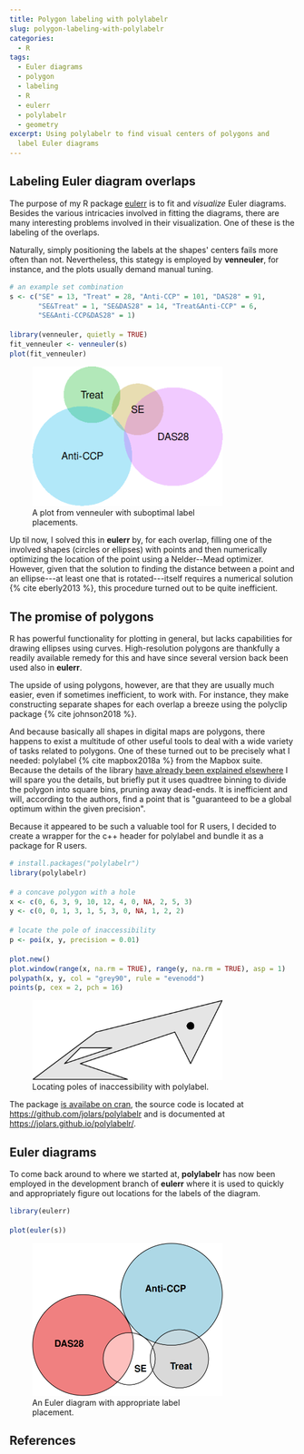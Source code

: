 ```yaml
---
title: Polygon labeling with polylabelr
slug: polygon-labeling-with-polylabelr
categories:
  - R
tags:
  - Euler diagrams
  - polygon
  - labeling
  - R
  - eulerr
  - polylabelr
  - geometry
excerpt: Using polylabelr to find visual centers of polygons and
  label Euler diagrams
---
```




## Labeling Euler diagram overlaps

The purpose of my R package [eulerr](https://github.com/jolars/eulerr)
is to fit and *visualize* Euler diagrams. Besides the various intricacies 
involved in fitting the diagrams, there are many interesting
problems involved in their visualization. One of these is the labeling of the 
overlaps.

Naturally, simply positioning the labels at the shapes' centers
fails more often than not. Nevertheless, this stategy is employed by
**venneuler**, for instance, and the plots usually demand
manual tuning.


```r
# an example set combination
s <- c("SE" = 13, "Treat" = 28, "Anti-CCP" = 101, "DAS28" = 91,
       "SE&Treat" = 1, "SE&DAS28" = 14, "Treat&Anti-CCP" = 6,
       "SE&Anti-CCP&DAS28" = 1)

library(venneuler, quietly = TRUE)
fit_venneuler <- venneuler(s)
plot(fit_venneuler)
```

<figure class="align-center" style="width: 336px">
<img src="/2018-10-29-polygon-labeling-with-polylabelr_files/figure-html/unnamed-chunk-2-1.png" alt="A plot from venneuler with suboptimal label placements." width="336" />
<figcaption>A plot from venneuler with suboptimal label placements.</figcaption>
</figure>

Up til now, I solved this in **eulerr** by, for each overlap,
filling one of the involved shapes (circles or ellipses) with points
and then numerically optimizing the location of the point using a
Nelder--Mead optimizer. However, given that the solution to
finding the distance between a point and an ellipse---at least one that
is rotated---itself requires a numerical solution {% cite eberly2013 %}, this procedure
turned out to be quite inefficient.

## The promise of polygons

R has powerful functionality for plotting in general, but lacks 
capabilities for drawing ellipses using curves. High-resolution 
polygons are thankfully a readily available remedy for this and have
since several version back been used also in **eulerr**. 

The upside of using polygons, however, are that they are usually
much easier, even if sometimes inefficient,
to work with. For instance, they make constructing separate shapes
for each overlap a breeze using the polyclip package {% cite johnson2018 %}.

And because basically all shapes in digital maps are polygons,
there happens to exist a multitude of other useful tools to deal with
a wide variety of tasks related to polygons. One of these turned out
to be precisely what I needed: polylabel {% cite mapbox2018a %} from the Mapbox suite.
Because the details of the library
[have already been explained elsewhere](https://blog.mapbox.com/a-new-algorithm-for-finding-a-visual-center-of-a-polygon-7c77e6492fbc)
I will spare you the details, but briefly put it uses quadtree
binning to divide the polygon into square bins, pruning away dead-ends.
It is inefficient and will, according to the authors, find
a point that is "guaranteed to be a global optimum within the given precision".

Because it appeared to be such a valuable tool for R users, I decided
to create a wrapper for the c++ header for polylabel and bundle it as a package for R users.


```r
# install.packages("polylabelr")
library(polylabelr)

# a concave polygon with a hole
x <- c(0, 6, 3, 9, 10, 12, 4, 0, NA, 2, 5, 3)
y <- c(0, 0, 1, 3, 1, 5, 3, 0, NA, 1, 2, 2)

# locate the pole of inaccessibility
p <- poi(x, y, precision = 0.01)

plot.new()
plot.window(range(x, na.rm = TRUE), range(y, na.rm = TRUE), asp = 1)
polypath(x, y, col = "grey90", rule = "evenodd")
points(p, cex = 2, pch = 16)
```

<figure class="align-center" style="width: 336px">
<img src="/2018-10-29-polygon-labeling-with-polylabelr_files/figure-html/unnamed-chunk-3-1.png" alt="Locating poles of inaccessibility with polylabel." width="336" />
<figcaption>Locating poles of inaccessibility with polylabel.</figcaption>
</figure>

The package [is availabe on cran](https://CRAN.R-project.org/package=polylabelr),
the source code is located at <https://github.com/jolars/polylabelr> and
is documented at <https://jolars.github.io/polylabelr/>.

## Euler diagrams

To come back around to where we started at, **polylabelr** has now been
employed in the development branch 
of **eulerr** where it is used to quickly and appropriately 
figure out locations for the labels of the diagram.


```r
library(eulerr)

plot(euler(s))
```

<figure class="align-center" style="width: 336px">
<img src="/2018-10-29-polygon-labeling-with-polylabelr_files/figure-html/unnamed-chunk-4-1.png" alt="An Euler diagram with appropriate label placement." width="336" />
<figcaption>An Euler diagram with appropriate label placement.</figcaption>
</figure>

## References
